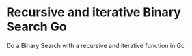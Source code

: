 # Recursive and  iterative Binary Search Go
 Do a Binary Search with a recursive and iterative function in Go
